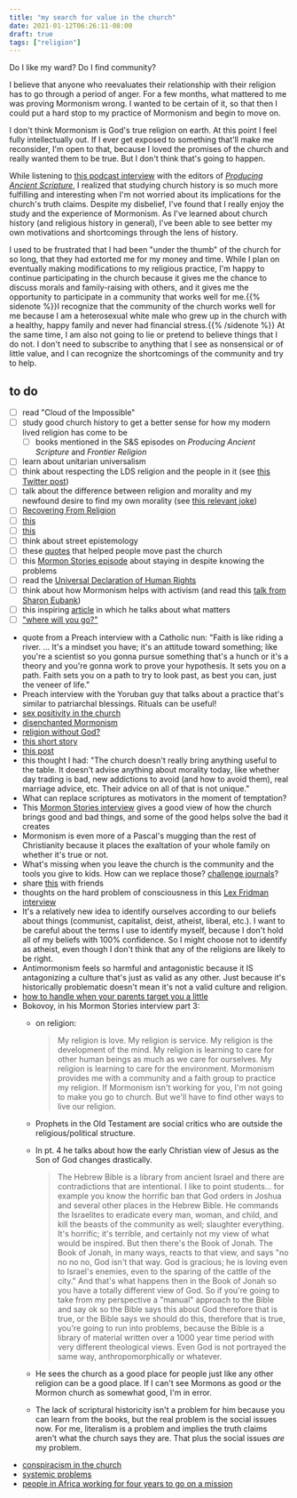 ```yaml
---
title: "my search for value in the church"
date: 2021-01-12T06:26:11-08:00
draft: true
tags: ["religion"]
---
```


Do I like my ward? Do I find community?

I believe that anyone who reevaluates their relationship with their religion has to go through a period of anger. For a few months, what mattered to me was proving Mormonism wrong. I wanted to be certain of it, so that then I could put a hard stop to my practice of Mormonism and begin to move on.

I don't think Mormonism is God's true religion on earth. At this point I feel fully intellectually out. If I ever get exposed to something that'll make me reconsider, I'm open to that, because I loved the promises of the church and really wanted them to be true. But I don't think that's going to happen.

While listening to [this podcast interview](https://www.scholarsandsaints.net/1298003/7059058-producing-ancient-scripture-w-michael-hubbard-mackay-and-mark-ashurst-mcgee) with the editors of [*Producing Ancient Scripture*](https://www.goodreads.com/book/show/49415714-producing-ancient-scripture), I realized that studying church history is so much more fulfilling and interesting when I'm not worried about its implications for the church's truth claims. Despite my disbelief, I've found that I really enjoy the study and the experience of Mormonism. As I've learned about church history (and religious history in general), I've been able to see better my own motivations and shortcomings through the lens of history.

I used to be frustrated that I had been "under the thumb" of the church for so long, that they had extorted me for my money and time. While I plan on eventually making modifications to my religious practice, I'm happy to continue participating in the church because it gives me the chance to discuss morals and family-raising with others, and it gives me the opportunity to participate in a community that works well for me.{{% sidenote %}}I recognize that the community of the church works well for me because I am a heterosexual white male who grew up in the church with a healthy, happy family and never had financial stress.{{% /sidenote %}} At the same time, I am also not going to lie or pretend to believe things that I do not. I don't need to subscribe to anything that I see as nonsensical or of little value, and I can recognize the shortcomings of the community and try to help.

## to do

- [ ] read "Cloud of the Impossible"
- [ ] study good church history to get a better sense for how my modern lived religion has come to be
  - [ ] books mentioned in the S&S episodes on *Producing Ancient Scripture* and *Frontier Religion*
- [ ] learn about unitarian universalism
- [ ] think about respecting the LDS religion and the people in it (see [this Twitter post](https://twitter.com/zelphontheshelf/status/1349162735691436032))
- [ ] talk about the difference between religion and morality and my newfound desire to find my own morality (see [this relevant joke](https://www.reddit.com/r/exmormon/comments/8axzf6/relevant_standupshot/))
- [ ] [Recovering From Religion](https://www.recoveringfromreligion.org)
- [ ] [this](https://www.reddit.com/r/exmormon/comments/lbt3hr/exercising_healthy_boundaries_is_an_important/)
- [ ] [this](https://www.reddit.com/r/mormon/comments/lf3bis/what_was_the_final_push_big_or_small_that_made/)
- [ ] think about street epistemology
- [ ] these [quotes](https://www.reddit.com/r/mormon/comments/m1pg65/what_quotes_helped_you_move_past_the_church_or/) that helped people move past the church
- [ ] this [Mormon Stories episode](https://www.mormonstories.org/podcast/contemplative-mormonism-jana-spangler/) about staying in despite knowing the problems
- [ ] read the [Universal Declaration of Human Rights](https://www.ohchr.org/EN/UDHR/Documents/UDHR_Translations/eng.pdf)
- [ ] think about how Mormonism helps with activism (and read this [talk from Sharon Eubank](https://speeches.byu.edu/talks/sharon-eubank/turning-enemies-into-friends/))
- [ ] this inspiring [article](http://matt.might.net/articles/tenure/) in which he talks about what matters
- [ ] ["where will you go?"](https://www.reddit.com/r/exmormon/comments/l6mie1/where_will_you_go/)
- quote from a Preach interview with a Catholic nun: "Faith is like riding a river. ... It's a mindset you have; it's an attitude toward something; like you're a scientist so you gonna pursue something that's a hunch or it's a theory and you're gonna work to prove your hypothesis. It sets you on a path. Faith sets you on a path to try to look past, as best you can, just the veneer of life."
- Preach interview with the Yoruban guy that talks about a practice that's similar to patriarchal blessings. Rituals can be useful!
- [sex positivity in the church](https://www.reddit.com/r/exmormon/comments/mreos0/mormonism_a_sex_positive_religion_found_this_gem/)
- [disenchanted Mormonism](https://www.fairlatterdaysaints.org/conference/august-2013/disenchanted-mormonism)
- [religion without God?](https://www.nytimes.com/2014/12/25/opinion/religion-without-god.html)
- [this short story](https://www.nature.com/articles/35014679)
- [this post](https://www.reddit.com/r/exmormon/comments/mxu9ga/one_of_the_worst_parts_of_mormonism_probably/)
- this thought I had: "The church doesn't really bring anything useful to the table. It doesn't advise anything about morality today, like whether day trading is bad, new addictions to avoid (and how to avoid them), real marriage advice, etc. Their advice on all of that is not unique."
- What can replace scriptures as motivators in the moment of temptation?
- This [Mormon Stories interview](https://youtu.be/aXOSH5eM7tM) gives a good view of how the church brings good and bad things, and some of the good helps solve the bad it creates
- Mormonism is even more of a Pascal's mugging than the rest of Christianity because it places the exaltation of your whole family on whether it's true or not.
- What's missing when you leave the church is the community and the tools you give to kids. How can we replace those? [challenge journals](https://challengejournals.com)?
- share [this](https://www.theatlantic.com/magazine/archive/2021/07/america-drinking-alone-problem/619017/) with friends
- thoughts on the hard problem of consciousness in this [Lex Fridman interview](https://open.spotify.com/episode/4gIFuUyepwl5V2Eh7HlW2x?si=MXkZUNBmRMiVnGER8s9cWQ&utm_source=sms&dl_branch=1)
- It's a relatively new idea to identify ourselves according to our beliefs about things (communist, capitalist, deist, atheist, liberal, etc.). I want to be careful about the terms I use to identify myself, because I don't hold all of my beliefs with 100% confidence. So I might choose not to identify as atheist, even though I don't think that any of the religions are likely to be right.
- Antimormonism feels so harmful and antagonistic because it IS antagonizing a culture that's just as valid as any other. Just because it's historically problematic doesn't mean it's not a valid culture and religion.
- [how to handle when your parents target you a little](https://libreddit.kylrth.com/r/exmormon/comments/urg8yt/mom_bears_her_testimony_and_i_gently_explain_why/)
- Bokovoy, in his Mormon Stories interview part 3:
  - on religion:

    > My religion is love. My religion is service. My religion is the development of the mind. My religion is learning to care for other human beings as much as we care for ourselves. My religion is learning to care for the environment. Mormonism provides me with a community and a faith group to practice my religion. If Mormonism isn't working for you, I'm not going to make you go to church. But we'll have to find other ways to live our religion.

  - Prophets in the Old Testament are social critics who are outside the religious/political structure.
  - In pt. 4 he talks about how the early Christian view of Jesus as the Son of God changes drastically.

    > The Hebrew Bible is a library from ancient Israel and there are contradictions that are intentional. I like to point students... for example you know the horrific ban that God orders in Joshua and several other places in the Hebrew Bible. He commands the Israelites to eradicate every man, woman, and child, and kill the beasts of the community as well; slaughter everything. It's horrific; it's terrible, and certainly not my view of what would be inspired. But then there's the Book of Jonah. The Book of Jonah, in many ways, reacts to that view, and says "no no no no, God isn't that way. God is gracious; he is loving even to Israel's enemies, even to the sparing of the cattle of the city." And that's what happens then in the Book of Jonah so you have a totally different view of God. So if you're going to take from my perspective a "manual" approach to the Bible and say ok so the Bible says this about God therefore that is true, or the Bible says we should do this, therefore that is true, you're going to run into problems, because the Bible is a library of material written over a 1000 year time period with very different theological views. Even God is not portrayed the same way, anthropomorphically or whatever.

  - He sees the church as a good place for people just like any other religion can be a good place. If I can't see Mormons as good or the Mormon church as somewhat good, I'm in error.
  - The lack of scriptural historicity isn't a problem for him because you can learn from the books, but the real problem is the social issues now. For me, literalism is a problem and implies the truth claims aren't what the church says they are. That plus the social issues *are* my problem.
- [conspiracism in the church](https://tokensandsigns.org/conspiracist-enculturation/)
- [systemic problems](https://libreddit.kylrth.com/r/exmormon/comments/wi7mj4/i_almost_hope_my_close_tbm_family_doesnt_hear/)
- [people in Africa working  for four years to go on a mission](https://www.churchofjesuschrist.org/study/ensign/2011/01/the-lord-needs-missionaries/bike-to-the-future?lang=eng)
